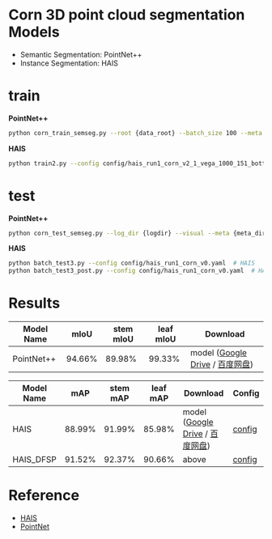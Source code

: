 # Corn 3D point cloud segmentation Models

- Semantic Segmentation: PointNet++
- Instance Segmentation: HAIS



# train

**PointNet++**

```bash
python corn_train_semseg.py --root {data_root} --batch_size 100 --meta {meta_dir_name} --epoch 100
```

**HAIS**
```bash
python train2.py --config config/hais_run1_corn_v2_1_vega_1000_151_bottom_828.yaml  # HAIS
```


# test

**PointNet++**

```bash
python corn_test_semseg.py --log_dir {logdir} --visual --meta {meta_dir}
```

**HAIS**
```bash
python batch_test3.py --config config/hais_run1_corn_v0.yaml  # HAIS
python batch_test3_post.py --config config/hais_run1_corn_v0.yaml  # HAIS_DFSP
```

# Results


| Model Name | mIoU   | stem mIoU | leaf mIoU | Download  |
| ---------- |--------|-----------|-----------|-----------|
| PointNet++ | 94.66% | 89.98%    | 99.33%    | model ([Google Drive](https://drive.google.com/file/d/1yIWNWB7HUMAEgDKF9AkaSs3ayT1DE__S/view?usp=drive_link) / [百度网盘](https://pan.baidu.com/s/1KbfWoHkkYyp_JxYFxm_ISA?pwd=syau)) |



| Model Name | mAP    | stem mAP | leaf mAP | Download                                                                                                                 | Config                                                      |
|------------|--------|----------|----------|--------------------------------------------------------------------------------------------------------------------------|-------------------------------------------------------------|
| HAIS       | 88.99% | 91.99%   | 85.98%   | model ([Google Drive](https://drive.google.com/file/d/1PhzWIkfW20tyPeXan2b-LfUfXFa_ipnt/view?usp=drive_link) / [百度网盘](https://pan.baidu.com/s/13aGQIx8PyXZ1oBD72m_p-Q?pwd=syau)) | [config](hais_run1_corn_v2_1_vega_1000_151_bottom_828.yaml) |
| HAIS_DFSP  | 91.52% | 92.37%   | 90.66%   | above                                                                                                                    |                                            [config](hais_run1_corn_v2_1_vega_1000_151_bottom_828.yaml)                 |


# Reference

- [HAIS](https://github.com/hustvl/HAIS)
- [PointNet](https://github.com/yanx27/Pointnet_Pointnet2_pytorch)
